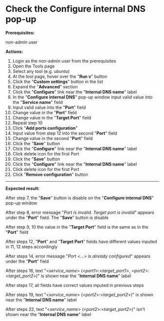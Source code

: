# Check the Configure internal DNS pop-up
**Prerequisites:**

non-admin user

**Actions:**

1. Login as the non-admin user from the prerequisites
2. Open the Tools page
3. Select any tool (e.g. _ubuntu_)
4. At the tool page, hover over the "**Run v**" button
5. Click the "**Custom settings**" button in the list
6. Expand the "**Advanced**" section
7. Click the "**Configure**" link near the "**Internal DNS name**" label
8. In the "**Configure internal DNS**" pop-up window input valid value into the "**Service name**" field
9. Input valid value into the "**Port**" field
10. Change value in the "**Port**" field
11. Change value in the "**Target Port**" field
12. Repeat step 10
13. Click "**Add ports configuration**"
14. Input value from step 12 into the second "**Port**" field
15. Change value in the second "**Port**" field
16. Click the "**Save**" button
17. Click the "**Configure**" link near the "**Internal DNS name**" label
18. Click delete icon for the first Port
19. Click the "**Save**" button
20. Click the "**Configure**" link near the "**Internal DNS name**" label
21. Click delete icon for the first Port
22. Click  "**Remove configuration**" button

***
**Expected result:**

After step 7, the "**Save**" button is disable on the "**Configure internal DNS**" pop-up window

After step 8, error message "_Port is invalid. Target port is invalid_" appears under the "**Port**" field. The "**Save**" button is disable

After step 9, 10 the value in the "**Target Port**" field is the same as in the "**Port**" field

After steps 12, "**Port**" and "**Target Port**" fields have different values inputed in 11, 12 steps accordingly

After steps 14, error message "_Port <...> is already configured_" appears under the "**Port**" field

After steps 16, text "<_service_name_> (<_port1_>:<_target_port1_>, <_port2_>:<_target_port2_>)" is shown near the "**Internal DNS name**" label

After steps 17, all fields have correct values inputed in previous steps

After steps 19, text "<_service_name_> (<_port2_>:<_target_port2_>)" is shown near the "**Internal DNS name**" label

After steps 22, text "<_service_name_> (<_port2_>:<_target_port2_>)" isn't shown near the "**Internal DNS name**" label